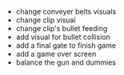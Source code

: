 - change conveyer belts visuals
- change clip visual
- change clip's bullet feeding 
- add visual for bullet collision
- add a final gate to finish game
- add a game over screen
- balance the gun and dummies